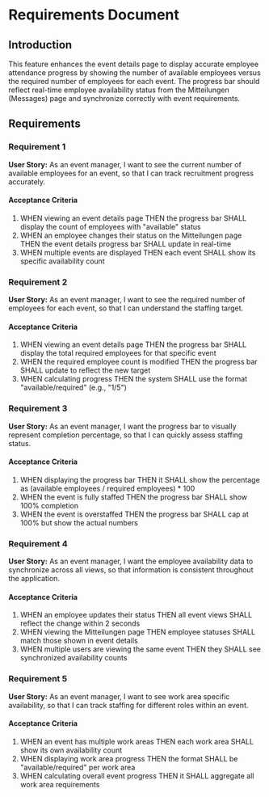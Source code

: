 # Requirements Document

## Introduction

This feature enhances the event details page to display accurate employee attendance progress by showing the number of available employees versus the required number of employees for each event. The progress bar should reflect real-time employee availability status from the Mitteilungen (Messages) page and synchronize correctly with event requirements.

## Requirements

### Requirement 1

**User Story:** As an event manager, I want to see the current number of available employees for an event, so that I can track recruitment progress accurately.

#### Acceptance Criteria

1. WHEN viewing an event details page THEN the progress bar SHALL display the count of employees with "available" status
2. WHEN an employee changes their status on the Mitteilungen page THEN the event details progress bar SHALL update in real-time
3. WHEN multiple events are displayed THEN each event SHALL show its specific availability count

### Requirement 2

**User Story:** As an event manager, I want to see the required number of employees for each event, so that I can understand the staffing target.

#### Acceptance Criteria

1. WHEN viewing an event details page THEN the progress bar SHALL display the total required employees for that specific event
2. WHEN the required employee count is modified THEN the progress bar SHALL update to reflect the new target
3. WHEN calculating progress THEN the system SHALL use the format "available/required" (e.g., "1/5")

### Requirement 3

**User Story:** As an event manager, I want the progress bar to visually represent completion percentage, so that I can quickly assess staffing status.

#### Acceptance Criteria

1. WHEN displaying the progress bar THEN it SHALL show the percentage as (available employees / required employees) * 100
2. WHEN the event is fully staffed THEN the progress bar SHALL show 100% completion
3. WHEN the event is overstaffed THEN the progress bar SHALL cap at 100% but show the actual numbers

### Requirement 4

**User Story:** As an event manager, I want the employee availability data to synchronize across all views, so that information is consistent throughout the application.

#### Acceptance Criteria

1. WHEN an employee updates their status THEN all event views SHALL reflect the change within 2 seconds
2. WHEN viewing the Mitteilungen page THEN employee statuses SHALL match those shown in event details
3. WHEN multiple users are viewing the same event THEN they SHALL see synchronized availability counts

### Requirement 5

**User Story:** As an event manager, I want to see work area specific availability, so that I can track staffing for different roles within an event.

#### Acceptance Criteria

1. WHEN an event has multiple work areas THEN each work area SHALL show its own availability count
2. WHEN displaying work area progress THEN the format SHALL be "available/required" per work area
3. WHEN calculating overall event progress THEN it SHALL aggregate all work area requirements